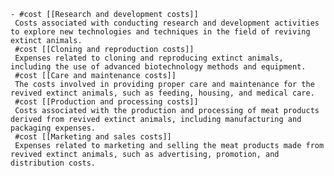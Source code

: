    - #cost [[Research and development costs]]
     Costs associated with conducting research and development activities to explore new technologies and techniques in the field of reviving extinct animals.
     #cost [[Cloning and reproduction costs]]
     Expenses related to cloning and reproducing extinct animals, including the use of advanced biotechnology methods and equipment.
     #cost [[Care and maintenance costs]]
     The costs involved in providing proper care and maintenance for the revived extinct animals, such as feeding, housing, and medical care.
     #cost [[Production and processing costs]]
     Costs associated with the production and processing of meat products derived from revived extinct animals, including manufacturing and packaging expenses.
     #cost [[Marketing and sales costs]]
     Expenses related to marketing and selling the meat products made from revived extinct animals, such as advertising, promotion, and distribution costs.

